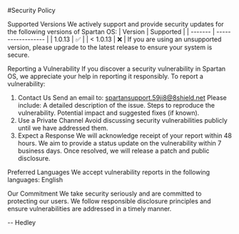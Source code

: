 #Security Policy


Supported Versions
We actively support and provide security updates for the following versions of Spartan OS:
|  Version  | Supported          |
|  -------  | ------------------ |
| 1.0.13    | :white_check_mark: |
| < 1.0.13  | :x:                |
If you are using an unsupported version, please upgrade to the latest release to ensure your system is secure.

Reporting a Vulnerability
If you discover a security vulnerability in Spartan OS, we appreciate your help in reporting it responsibly. To report a vulnerability:

1. Contact Us
Send an email to: spartansupport.59ji8@8shield.net
Please include:
A detailed description of the issue.
Steps to reproduce the vulnerability.
Potential impact and suggested fixes (if known).
2. Use a Private Channel
Avoid discussing security vulnerabilities publicly until we have addressed them.
3. Expect a Response
We will acknowledge receipt of your report within 48 hours.
We aim to provide a status update on the vulnerability within 7 business days.
Once resolved, we will release a patch and public disclosure.

Preferred Languages
We accept vulnerability reports in the following languages:
English

Our Commitment
We take security seriously and are committed to protecting our users. We follow responsible disclosure principles and ensure vulnerabilities are addressed in a timely manner.

-- Hedley
